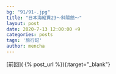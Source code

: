 ```yaml
---
bg: "91/91-.jpg"
title: "日本海縦貫23～斜陽館～"
layout: post
date: 2020-7-13 12:00:00 +9
categories: posts
tags: '旅行記'
author: mencha
---
```


[前回]( {% post_url  %}){:target="_blank"}  

<!--more-->
![]()